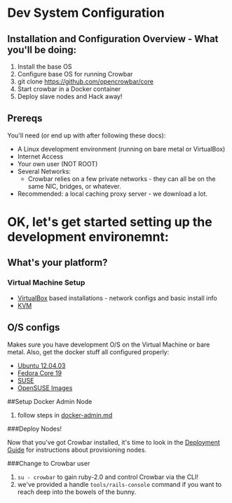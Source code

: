 # Dev System Configuration

## Installation and Configuration Overview - What you'll be doing:

1. Install the base OS
2. Configure base OS for running Crowbar
3. git clone https://github.com/opencrowbar/core
4. Start crowbar in a Docker container
5. Deploy slave nodes and Hack away!

## Prereqs

You'll need (or end up with after following these docs):

* A Linux development environment (running on bare metal or VirtualBox)
* Internet Access
* Your own user (NOT ROOT)
* Several Networks:
  * Crowbar relies on a few private networks - they can all be on the same NIC, bridges, or whatever.
* Recommended: a local caching proxy server - we download a lot.

# OK, let's get started setting up the development environemnt:

## What's your platform?

### Virtual Machine Setup

* [VirtualBox](virtualbox.md) based installations - network configs and basic install info
* [KVM](ubuntu-kvm.md)

## O/S configs

Makes sure you have development O/S on the Virtual Machine or bare metal.  Also, get the docker stuff all configured properly:

* [Ubuntu 12.04.03](dev-ubuntu-12.04.03.md)
* [Fedora Core 19](dev-vm-Fedora.md)
* [SUSE](dev-vm-SUSE.md)
* [OpenSUSE Images](openSUSE-images.md)

##Setup Docker Admin Node 
  1. follow steps in [docker-admin.md](docker-admin.md)

###Deploy Nodes!  

Now that you've got Crowbar installed, it's time to look in the [Deployment Guide](../../deployment-guide/README.md) for instructions about provisioning nodes.

###Change to Crowbar user
  1. `su - crowbar` to gain ruby-2.0 and control Crowbar via the CLI!
  1. we've provided a handle `tools/rails-console` command if you want to reach deep into the bowels of the bunny.


